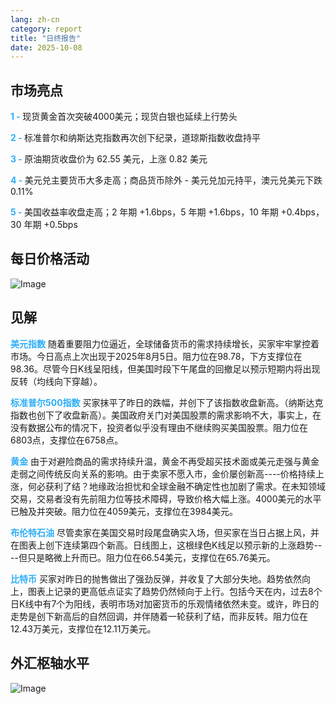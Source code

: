 ```yaml
---
lang: zh-cn
category: report
title: "日终报告"
date: 2025-10-08
---
```



<h2>市场亮点</h2>
<strong style="color: #2caef7;">1 - </strong> 现货黄金首次突破4000美元；现货白银也延续上行势头

<strong style="color: #2caef7;">2 - </strong> 标准普尔和纳斯达克指数再次创下纪录，道琼斯指数收盘持平

<strong style="color: #2caef7;">3 - </strong> 原油期货收盘价为 62.55 美元，上涨 0.82 美元

<strong style="color: #2caef7;">4 - </strong> 美元兑主要货币大多走高；商品货币除外 - 美元兑加元持平，澳元兑美元下跌 0.11%

<strong style="color: #2caef7;">5 - </strong> 美国收益率收盘走高；2 年期 +1.6bps，5 年期 +1.6bps，10 年期 +0.4bps，30 年期 +0.5bps



<h2>每日价格活动</h2>
<img src="https://markleighedu.github.io/img/Oct-2025/08-Oct-2025/price.jpg" alt="Image"/>

<h2>见解</h2>
<strong style="color: #2caef7;">美元指数</strong> 随着重要阻力位逼近，全球储备货币的需求持续增长，买家牢牢掌控着市场。今日高点上次出现于2025年8月5日。阻力位在98.78，下方支撑位在98.36。尽管今日K线呈阳线，但美国时段下午尾盘的回撤足以预示短期内将出现反转（均线向下穿越）。

<strong style="color: #2caef7;">标准普尔500指数</strong> 买家抹平了昨日的跌幅，并创下了该指数收盘新高。（纳斯达克指数也创下了收盘新高）。美国政府关门对美国股票的需求影响不大，事实上，在没有数据公布的情况下，投资者似乎没有理由不继续购买美国股票。阻力位在6803点，支撑位在6758点。

<strong style="color: #2caef7;">黄金</strong> 由于对避险商品的需求持续升温，黄金不再受超买技术面或美元走强与黄金走弱之间传统反向关系的影响。由于卖家不愿入市，金价屡创新高----价格持续上涨，何必获利了结？地缘政治担忧和全球金融不确定性也加剧了需求。在未知领域交易，交易者没有先前阻力位等技术障碍，导致价格大幅上涨。4000美元的水平已触及并突破。阻力位在4059美元，支撑位在3984美元。

<strong style="color: #2caef7;">布伦特石油</strong> 尽管卖家在美国交易时段尾盘确实入场，但买家在当日占据上风，并在图表上创下连续第四个新高。日线图上，这根绿色K线足以预示新的上涨趋势----但只是略微上升而已。阻力位在66.54美元，支撑位在65.76美元。

<strong style="color: #2caef7;">比特币</strong> 买家对昨日的抛售做出了强劲反弹，并收复了大部分失地。趋势依然向上，图表上记录的更高低点证实了趋势仍然倾向于上行。包括今天在内，过去8个日K线中有7个为阳线，表明市场对加密货币的乐观情绪依然未变。或许，昨日的走势是创下新高后的自然回调，并伴随着一轮获利了结，而非反转。阻力位在12.43万美元，支撑位在12.11万美元。



<h2>外汇枢轴水平</h2>
<img src="https://markleighedu.github.io/img/Oct-2025/08-Oct-2025/pivot.jpg" alt="Image"/>